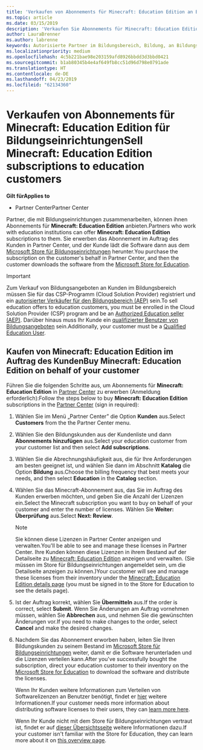 ```yaml
---
title: 'Verkaufen von Abonnements für Minecraft: Education Edition an Bildungseinrichtungen'
ms.topic: article
ms.date: 03/15/2019
description: 'Verkaufen Sie Abonnements für Minecraft: Education Edition an qualifizierte Bildungseinrichtungen.'
author: LauraBrenner
ms.author: labrenne
keywords: Autorisierte Partner im Bildungsbereich, Bildung, an Bildungseinrichtungen verkaufen, Schulen
ms.localizationpriority: medium
ms.openlocfilehash: 4c5b221bae98e203159afd8926bbdd3d3bbd0421
ms.sourcegitcommit: b1ab80345b4e4af649fb8cc51d96d798e0791ade
ms.translationtype: HT
ms.contentlocale: de-DE
ms.lasthandoff: 04/23/2019
ms.locfileid: "62134360"
---
```

# <a name="sell-minecraft-education-edition-subscriptions-to-education-customers"></a><span data-ttu-id="e9063-104">Verkaufen von Abonnements für Minecraft: Education Edition für Bildungseinrichtungen</span><span class="sxs-lookup"><span data-stu-id="e9063-104">Sell Minecraft: Education Edition subscriptions to education customers</span></span>

<span data-ttu-id="e9063-105">**Gilt für**</span><span class="sxs-lookup"><span data-stu-id="e9063-105">**Applies to**</span></span>

-  <span data-ttu-id="e9063-106">Partner Center</span><span class="sxs-lookup"><span data-stu-id="e9063-106">Partner Center</span></span>

<span data-ttu-id="e9063-107">Partner, die mit Bildungseinrichtungen zusammenarbeiten, können ihnen Abonnements für **Minecraft: Education Edition** anbieten.</span><span class="sxs-lookup"><span data-stu-id="e9063-107">Partners who work with education institutions can offer **Minecraft: Education Edition** subscriptions to them.</span></span> <span data-ttu-id="e9063-108">Sie erwerben das Abonnement im Auftrag des Kunden in Partner Center, und der Kunde lädt die Software dann aus dem [Microsoft Store für Bildungseinrichtungen](https://educationstore.microsoft.com) herunter.</span><span class="sxs-lookup"><span data-stu-id="e9063-108">You purchase the subscription on the customer's behalf in Partner Center, and then the customer downloads the software from the [Microsoft Store for Education](https://educationstore.microsoft.com).</span></span> 

>[!IMPORTANT]
><span data-ttu-id="e9063-109">Zum Verkauf von Bildungsangeboten an Kunden im Bildungsbereich müssen Sie für das CSP-Programm (Cloud Solution Provider) registriert und ein [autorisierter Verkäufer für den Bildungsbereich (AEP)](https://www.mepn.com) sein.</span><span class="sxs-lookup"><span data-stu-id="e9063-109">To sell education offers to education customers, you must be enrolled in the Cloud Solution Provider (CSP) program and be an [Authorized Education seller (AEP)](https://www.mepn.com).</span></span> <span data-ttu-id="e9063-110">Darüber hinaus muss Ihr Kunde ein [qualifizierter Benutzer von Bildungsangeboten](https://www.microsoftvolumelicensing.com/DocumentSearch.aspx?Mode=3&DocumentTypeId=7) sein.</span><span class="sxs-lookup"><span data-stu-id="e9063-110">Additionally, your customer must be a [Qualified Education User](https://www.microsoftvolumelicensing.com/DocumentSearch.aspx?Mode=3&DocumentTypeId=7).</span></span>  

 
## <a name="buy-minecraft-education-edition-on-behalf-of-your-customer"></a><span data-ttu-id="e9063-111">Kaufen von **Minecraft: Education Edition** im Auftrag des Kunden</span><span class="sxs-lookup"><span data-stu-id="e9063-111">Buy **Minecraft: Education Edition** on behalf of your customer</span></span>

<span data-ttu-id="e9063-112">Führen Sie die folgenden Schritte aus, um Abonnements für **Minecraft: Education Edition** in [Partner Center](https://partnercenter.microsoft.com/pcv/dashboard/overview
) zu erwerben (Anmeldung erforderlich):</span><span class="sxs-lookup"><span data-stu-id="e9063-112">Follow the steps below to buy **Minecraft: Education Edition** subscriptions in the [Partner Center](https://partnercenter.microsoft.com/pcv/dashboard/overview
) (sign in required):</span></span>

  1.  <span data-ttu-id="e9063-113">Wählen Sie im Menü „Partner Center” die Option **Kunden** aus.</span><span class="sxs-lookup"><span data-stu-id="e9063-113">Select **Customers** from the the Partner Center menu.</span></span>
  
  2.  <span data-ttu-id="e9063-114">Wählen Sie den Bildungskunden aus der Kundenliste und dann **Abonnements hinzufügen** aus.</span><span class="sxs-lookup"><span data-stu-id="e9063-114">Select your education customer from your customer list and then select **Add subscriptions**.</span></span>
  
  3.  <span data-ttu-id="e9063-115">Wählen Sie die Abrechnungshäufigkeit aus, die für Ihre Anforderungen am besten geeignet ist, und wählen Sie dann im Abschnitt **Katalog** die Option **Bildung** aus.</span><span class="sxs-lookup"><span data-stu-id="e9063-115">Choose the billing frequency that best meets your needs, and then select **Education** in the **Catalog** section.</span></span>

  4.  <span data-ttu-id="e9063-116">Wählen Sie das Minecraft-Abonnement aus, das Sie im Auftrag des Kunden erwerben möchten, und geben Sie die Anzahl der Lizenzen ein.</span><span class="sxs-lookup"><span data-stu-id="e9063-116">Select the Minecraft subscription you want to buy on behalf of your customer and enter the number of licenses.</span></span> <span data-ttu-id="e9063-117">Wählen Sie **Weiter: Überprüfung** aus.</span><span class="sxs-lookup"><span data-stu-id="e9063-117">Select **Next: Review**.</span></span>

      >[!NOTE]
      ><span data-ttu-id="e9063-118">Sie können diese Lizenzen in Partner Center anzeigen und verwalten.</span><span class="sxs-lookup"><span data-stu-id="e9063-118">You'll be able to see and manage these licenses in Partner Center.</span></span> <span data-ttu-id="e9063-119">Ihre Kunden können diese Lizenzen in ihrem Bestand auf der Detailseite zu [Minecraft: Education Edition](https://educationstore.microsoft.com/en-us/store/details/minecraft-education-edition/9nblggh4r2r6) anzeigen und verwalten. (Sie müssen im Store für Bildungseinrichtungen angemeldet sein, um die Detailseite anzeigen zu können.)</span><span class="sxs-lookup"><span data-stu-id="e9063-119">Your cucstomer will see and manage these licenses from their inventory under the [Minecraft: Education Edition details page](https://educationstore.microsoft.com/en-us/store/details/minecraft-education-edition/9nblggh4r2r6) (you must be signed in to the Store for Education to see the details page).</span></span> 

  5.  <span data-ttu-id="e9063-120">Ist der Auftrag korrekt, wählen Sie **Übermitteln** aus.</span><span class="sxs-lookup"><span data-stu-id="e9063-120">If the order is correct, select **Submit**.</span></span> <span data-ttu-id="e9063-121">Wenn Sie Änderungen am Auftrag vornehmen müssen, wählen Sie **Abbrechen** aus, und nehmen Sie die gewünschten Änderungen vor.</span><span class="sxs-lookup"><span data-stu-id="e9063-121">If you need to make changes to the order, select **Cancel** and make the desired changes.</span></span>   

  6.  <span data-ttu-id="e9063-122">Nachdem Sie das Abonnement erworben haben, leiten Sie Ihren Bildungskunden zu seinem Bestand im [Microsoft Store für Bildungseinrichtungen](https://educationstore.microsoft.com) weiter, damit er die Software herunterladen und die Lizenzen verteilen kann.</span><span class="sxs-lookup"><span data-stu-id="e9063-122">After you've successfully bought the subscription, direct your education customer to their inventory on the [Microsoft Store for Education](https://educationstore.microsoft.com) to download the software and distribute the licenses.</span></span>

      <span data-ttu-id="e9063-123">Wenn Ihr Kunden weitere Informationen zum Verteilen von Softwarelizenzen an Benutzer benötigt, findet er [hier](https://docs.microsoft.com/education/windows/school-get-minecraft#distribute-minecraft) weitere Informationen.</span><span class="sxs-lookup"><span data-stu-id="e9063-123">If your customer needs more information about distributing software licenses to their users, they can [learn more here](https://docs.microsoft.com/education/windows/school-get-minecraft#distribute-minecraft).</span></span>  
  
      <span data-ttu-id="e9063-124">Wenn Ihr Kunde nicht mit dem Store für Bildungseinrichtungen vertraut ist, findet er auf [dieser Übersichtsseite](https://docs.microsoft.com/microsoft-store/windows-store-for-business-overview) weitere Informationen dazu.</span><span class="sxs-lookup"><span data-stu-id="e9063-124">If your customer isn't familiar with the Store for Education, they can learn more about it on [this overview page](https://docs.microsoft.com/microsoft-store/windows-store-for-business-overview).</span></span>  

      

